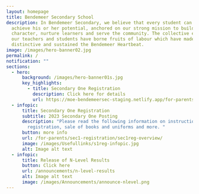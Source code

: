 ```yaml
---
layout: homepage
title: Bendemeer Secondary School
description: In Bendemeer Secondary, we believe that every student can shine and
  achieve his or her potential, anchored on our strong mission to build
  character, nurture learners and serve the community. The collective efforts of
  our teachers and students have borne fruits of labour which have made us
  distinctive and sustained the Bendemeer Heartbeat.
image: /images/hero-banner02.jpg
permalink: /
notification: ""
sections:
  - hero:
      background: /images/hero-banner01s.jpg
      key_highlights:
        - title: Secondary One Registration
          description: Click here for details
          url: https://moe-bendemeersec-staging.netlify.app/for-parents/sec1-registration/sec1reg-overview/
  - infopic:
      title: Secondary One Registration
      subtitle: 2023 Secondary One Posting
      description: "Please read the following information on instructions for online
        registration, sale of books and uniforms and more. "
      button: more info
      url: /for-parents/sec1-registration/sec1reg-overview/
      image: /images/Usefullinks/s1reg-infopic.jpg
      alt: Image alt text
  - infopic:
      title: Release of N-Level Results
      button: Click here
      url: /announcements/n-level-results
      alt: Image alt text
      image: /images/Announcements/announce-nlevel.png
---
```

